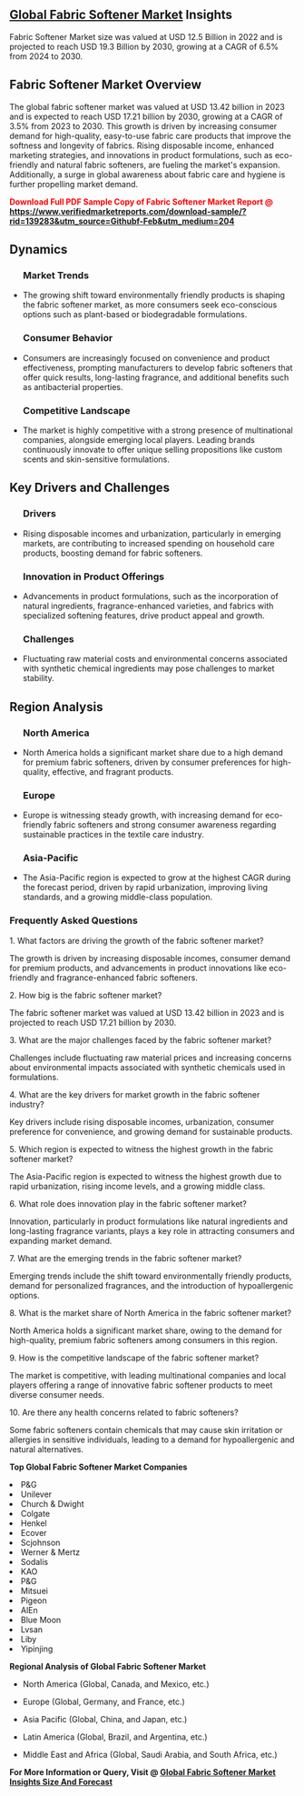 <h2><a href="https://www.verifiedmarketreports.com/download-sample/?rid=139283&amp;utm_source=Githubf&amp;utm_medium=204" target="_blank">Global Fabric Softener Market</a> Insights</h2><p>Fabric Softener Market size was valued at USD 12.5 Billion in 2022 and is projected to reach USD 19.3 Billion by 2030, growing at a CAGR of 6.5% from 2024 to 2030.</p><p> <h2>Fabric Softener Market Overview</h2> <p>The global fabric softener market was valued at USD 13.42 billion in 2023 and is expected to reach USD 17.21 billion by 2030, growing at a CAGR of 3.5% from 2023 to 2030. This growth is driven by increasing consumer demand for high-quality, easy-to-use fabric care products that improve the softness and longevity of fabrics. Rising disposable income, enhanced marketing strategies, and innovations in product formulations, such as eco-friendly and natural fabric softeners, are fueling the market's expansion. Additionally, a surge in global awareness about fabric care and hygiene is further propelling market demand.</p> <p><b><p><span class=""><span style="color: #ff0000;"><strong>Download Full PDF Sample Copy of Fabric Softener Market Report</strong> @ </span><a href="https://www.verifiedmarketreports.com/download-sample/?rid=139283&amp;utm_source=Githubf-Feb&amp;utm_medium=204" target="_blank">https://www.verifiedmarketreports.com/download-sample/?rid=139283&amp;utm_source=Githubf-Feb&amp;utm_medium=204</a></span></p></b></p> <h2>Dynamics</h2> <ul> <h3>Market Trends</h3> <li>The growing shift toward environmentally friendly products is shaping the fabric softener market, as more consumers seek eco-conscious options such as plant-based or biodegradable formulations.</li> <h3>Consumer Behavior</h3> <li>Consumers are increasingly focused on convenience and product effectiveness, prompting manufacturers to develop fabric softeners that offer quick results, long-lasting fragrance, and additional benefits such as antibacterial properties.</li> <h3>Competitive Landscape</h3> <li>The market is highly competitive with a strong presence of multinational companies, alongside emerging local players. Leading brands continuously innovate to offer unique selling propositions like custom scents and skin-sensitive formulations.</li> </ul> <h2>Key Drivers and Challenges</h2> <ul> <h3>Drivers</h3> <li>Rising disposable incomes and urbanization, particularly in emerging markets, are contributing to increased spending on household care products, boosting demand for fabric softeners.</li> <h3>Innovation in Product Offerings</h3> <li>Advancements in product formulations, such as the incorporation of natural ingredients, fragrance-enhanced varieties, and fabrics with specialized softening features, drive product appeal and growth.</li> <h3>Challenges</h3> <li>Fluctuating raw material costs and environmental concerns associated with synthetic chemical ingredients may pose challenges to market stability.</li> </ul> <h2>Region Analysis</h2> <ul> <h3>North America</h3> <li>North America holds a significant market share due to a high demand for premium fabric softeners, driven by consumer preferences for high-quality, effective, and fragrant products.</li> <h3>Europe</h3> <li>Europe is witnessing steady growth, with increasing demand for eco-friendly fabric softeners and strong consumer awareness regarding sustainable practices in the textile care industry.</li> <h3>Asia-Pacific</h3> <li>The Asia-Pacific region is expected to grow at the highest CAGR during the forecast period, driven by rapid urbanization, improving living standards, and a growing middle-class population.</li> </ul> <h3>Frequently Asked Questions</h3> <p>1. What factors are driving the growth of the fabric softener market?</p> <p>The growth is driven by increasing disposable incomes, consumer demand for premium products, and advancements in product innovations like eco-friendly and fragrance-enhanced fabric softeners.</p> <p>2. How big is the fabric softener market?</p> <p>The fabric softener market was valued at USD 13.42 billion in 2023 and is projected to reach USD 17.21 billion by 2030.</p> <p>3. What are the major challenges faced by the fabric softener market?</p> <p>Challenges include fluctuating raw material prices and increasing concerns about environmental impacts associated with synthetic chemicals used in formulations.</p> <p>4. What are the key drivers for market growth in the fabric softener industry?</p> <p>Key drivers include rising disposable incomes, urbanization, consumer preference for convenience, and growing demand for sustainable products.</p> <p>5. Which region is expected to witness the highest growth in the fabric softener market?</p> <p>The Asia-Pacific region is expected to witness the highest growth due to rapid urbanization, rising income levels, and a growing middle class.</p> <p>6. What role does innovation play in the fabric softener market?</p> <p>Innovation, particularly in product formulations like natural ingredients and long-lasting fragrance variants, plays a key role in attracting consumers and expanding market demand.</p> <p>7. What are the emerging trends in the fabric softener market?</p> <p>Emerging trends include the shift toward environmentally friendly products, demand for personalized fragrances, and the introduction of hypoallergenic options.</p> <p>8. What is the market share of North America in the fabric softener market?</p> <p>North America holds a significant market share, owing to the demand for high-quality, premium fabric softeners among consumers in this region.</p> <p>9. How is the competitive landscape of the fabric softener market?</p> <p>The market is competitive, with leading multinational companies and local players offering a range of innovative fabric softener products to meet diverse consumer needs.</p> <p>10. Are there any health concerns related to fabric softeners?</p> <p>Some fabric softeners contain chemicals that may cause skin irritation or allergies in sensitive individuals, leading to a demand for hypoallergenic and natural alternatives.</p> </p><p><strong>Top Global Fabric Softener Market Companies</strong></p><div data-test-id=""><p><li>P&G</li><li> Unilever</li><li> Church & Dwight</li><li> Colgate</li><li> Henkel</li><li> Ecover</li><li> Scjohnson</li><li> Werner & Mertz</li><li> Sodalis</li><li> KAO</li><li> P&G</li><li> Mitsuei</li><li> Pigeon</li><li> AlEn</li><li> Blue Moon</li><li> Lvsan</li><li> Liby</li><li> Yipinjing</li></p><div><strong>Regional Analysis of&nbsp;Global Fabric Softener Market</strong></div><ul><li dir="ltr"><p dir="ltr">North America&nbsp;(Global, Canada, and Mexico, etc.)</p></li><li dir="ltr"><p dir="ltr">Europe (Global, Germany, and France, etc.)</p></li><li dir="ltr"><p dir="ltr">Asia Pacific&nbsp;(Global, China, and Japan, etc.)</p></li><li dir="ltr"><p dir="ltr">Latin America&nbsp;(Global, Brazil, and Argentina, etc.)</p></li><li dir="ltr">Middle East and Africa&nbsp;(Global, Saudi Arabia, and South Africa, etc.)</li></ul><p><strong>For More Information or Query, Visit @&nbsp;</strong><strong><a href="https://www.verifiedmarketreports.com/product/global-fabric-softener-market-report-2019-competitive-landscape-trends-and-opportunities/?utm_source=Githubf&amp;utm_medium=204" target="_blank">Global Fabric Softener Market Insights Size And Forecast</a></strong></p></div>
